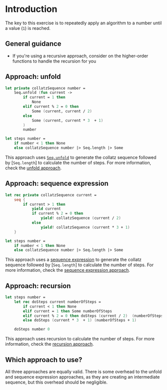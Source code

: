 # Introduction

The key to this exercise is to repeatedly apply an algorithm to a number until a value (`1`) is reached.

## General guidance

- If you're using a recursive approach, consider on the higher-order functions to handle the recursion for you

## Approach: unfold

```fsharp
let private collatzSequence number =
    Seq.unfold (fun current ->
        if current = 1 then
            None
        elif current % 2 = 0 then
            Some (current, current / 2)
        else
            Some (current, current * 3  + 1)
        )
        number

let steps number =
    if number < 1 then None
    else collatzSequence number |> Seq.length |> Some
```

This approach uses [`Seq.unfold`][seq.unfold] to generate the collatz sequence followed by [`Seq.length`] to calculate the number of steps.
For more information, check the [unfold approach][approach-unfold].

## Approach: sequence expression

```fsharp
let rec private collatzSequence current =
    seq {
        if current > 1 then
            yield current
            if current % 2 = 0 then
                yield! collatzSequence (current / 2)
            else
                yield! collatzSequence (current * 3 + 1)
    }

let steps number =
    if number < 1 then None
    else collatzSequence number |> Seq.length |> Some
```

This approach uses a [sequence expression][sequence-expressions] to generate the collatz sequence followed by [`Seq.length`] to calculate the number of steps.
For more information, check the [sequence expression approach][approach-sequence-expression].

## Approach: recursion

```fsharp
let steps number =
    let rec doSteps current numberOfSteps =
        if current < 1 then None
        elif current = 1 then Some numberOfSteps
        elif current % 2 = 0 then doSteps (current / 2)  (numberOfSteps + 1)
        else doSteps (current * 3  + 1) (numberOfSteps + 1)

    doSteps number 0
```

This approach uses recursion to calculate the number of steps.
For more information, check the [recursion approach][approach-recursion].

## Which approach to use?

All three approaches are equally valid.
There is some overhead to the unfold and sequence expression approaches, as they are creating an intermediate sequence, but this overhead should be negligible.

[approach-recursion]: https://exercism.org/tracks/fsharp/exercises/collatz-conjecture/approaches/recursion
[approach-unfold]: https://exercism.org/tracks/fsharp/exercises/collatz-conjecture/approaches/unfold
[approach-sequence-expression]: https://exercism.org/tracks/fsharp/exercises/collatz-conjecture/approaches/sequence-expression
[options]: https://learn.microsoft.com/en-us/dotnet/fsharp/language-reference/options
[seq.unfold]: https://fsharp.github.io/fsharp-core-docs/reference/fsharp-collections-seqmodule.html#unfold
[seq.length]: https://fsharp.github.io/fsharp-core-docs/reference/fsharp-collections-seqmodule.html#length
[sequence-expressions]: https://learn.microsoft.com/en-us/dotnet/fsharp/language-reference/sequences#sequence-expressions
